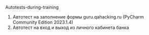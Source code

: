 Autotests-during-training

1. Автотест на заполнение формы guru.qahacking.ru (PyCharm Community Edition 2023.1.4)
2. Автотест на вход и выход из личного кабинета банка

